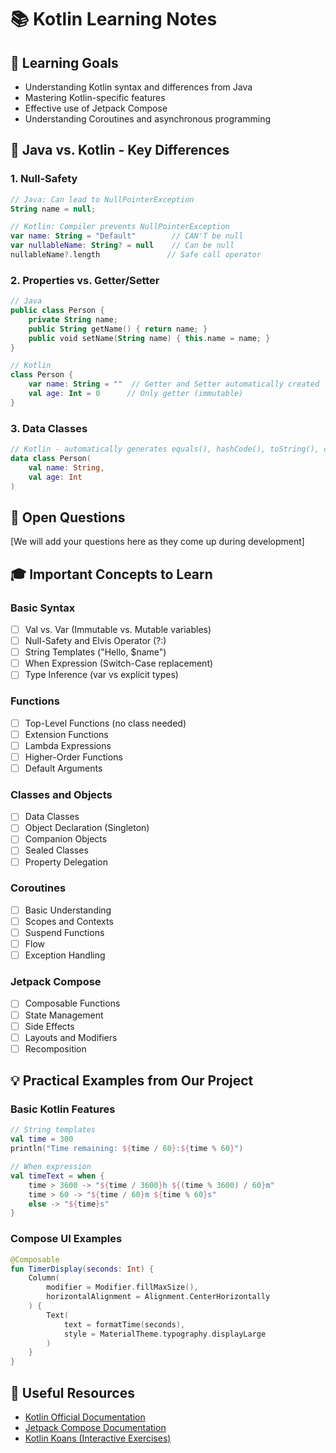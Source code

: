 # 📚 Kotlin Learning Notes

## 🎯 Learning Goals
- Understanding Kotlin syntax and differences from Java
- Mastering Kotlin-specific features
- Effective use of Jetpack Compose
- Understanding Coroutines and asynchronous programming

## 🔄 Java vs. Kotlin - Key Differences

### 1. Null-Safety
```kotlin
// Java: Can lead to NullPointerException
String name = null;

// Kotlin: Compiler prevents NullPointerException
var name: String = "Default"        // CAN'T be null
var nullableName: String? = null    // Can be null
nullableName?.length               // Safe call operator
```

### 2. Properties vs. Getter/Setter
```kotlin
// Java
public class Person {
    private String name;
    public String getName() { return name; }
    public void setName(String name) { this.name = name; }
}

// Kotlin
class Person {
    var name: String = ""  // Getter and Setter automatically created
    val age: Int = 0      // Only getter (immutable)
}
```

### 3. Data Classes
```kotlin
// Kotlin - automatically generates equals(), hashCode(), toString(), copy()
data class Person(
    val name: String,
    val age: Int
)
```

## 📝 Open Questions
[We will add your questions here as they come up during development]

## 🎓 Important Concepts to Learn

### Basic Syntax
- [ ] Val vs. Var (Immutable vs. Mutable variables)
- [ ] Null-Safety and Elvis Operator (?:)
- [ ] String Templates ("Hello, $name")
- [ ] When Expression (Switch-Case replacement)
- [ ] Type Inference (var vs explicit types)

### Functions
- [ ] Top-Level Functions (no class needed)
- [ ] Extension Functions
- [ ] Lambda Expressions
- [ ] Higher-Order Functions
- [ ] Default Arguments

### Classes and Objects
- [ ] Data Classes
- [ ] Object Declaration (Singleton)
- [ ] Companion Objects
- [ ] Sealed Classes
- [ ] Property Delegation

### Coroutines
- [ ] Basic Understanding
- [ ] Scopes and Contexts
- [ ] Suspend Functions
- [ ] Flow
- [ ] Exception Handling

### Jetpack Compose
- [ ] Composable Functions
- [ ] State Management
- [ ] Side Effects
- [ ] Layouts and Modifiers
- [ ] Recomposition

## 💡 Practical Examples from Our Project

### Basic Kotlin Features
```kotlin
// String templates
val time = 300
println("Time remaining: ${time / 60}:${time % 60}")

// When expression
val timeText = when {
    time > 3600 -> "${time / 3600}h ${(time % 3600) / 60}m"
    time > 60 -> "${time / 60}m ${time % 60}s"
    else -> "${time}s"
}
```

### Compose UI Examples
```kotlin
@Composable
fun TimerDisplay(seconds: Int) {
    Column(
        modifier = Modifier.fillMaxSize(),
        horizontalAlignment = Alignment.CenterHorizontally
    ) {
        Text(
            text = formatTime(seconds),
            style = MaterialTheme.typography.displayLarge
        )
    }
}
```

## 📖 Useful Resources
- [Kotlin Official Documentation](https://kotlinlang.org/docs/home.html)
- [Jetpack Compose Documentation](https://developer.android.com/jetpack/compose)
- [Kotlin Koans (Interactive Exercises)](https://play.kotlinlang.org/koans/overview)
